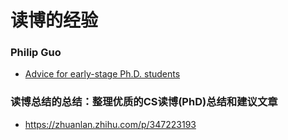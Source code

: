 # 读博的经验

### Philip Guo

- [Advice for early-stage Ph.D. students](https://pg.ucsd.edu/early-stage-PhD-advice.htm)

### 读博总结的总结：整理优质的CS读博(PhD)总结和建议文章

- https://zhuanlan.zhihu.com/p/347223193

